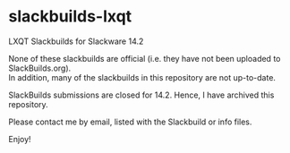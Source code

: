 # slackbuilds-lxqt
LXQT Slackbuilds for Slackware 14.2

None of these slackbuilds are official (i.e. they have not been uploaded to SlackBuilds.org).  
In addition, many of the slackbuilds in this repository are not up-to-date.

SlackBuilds submissions are closed for 14.2. Hence, I have archived this repository.

Please contact me by email, listed with the Slackbuild or info files.

Enjoy!
